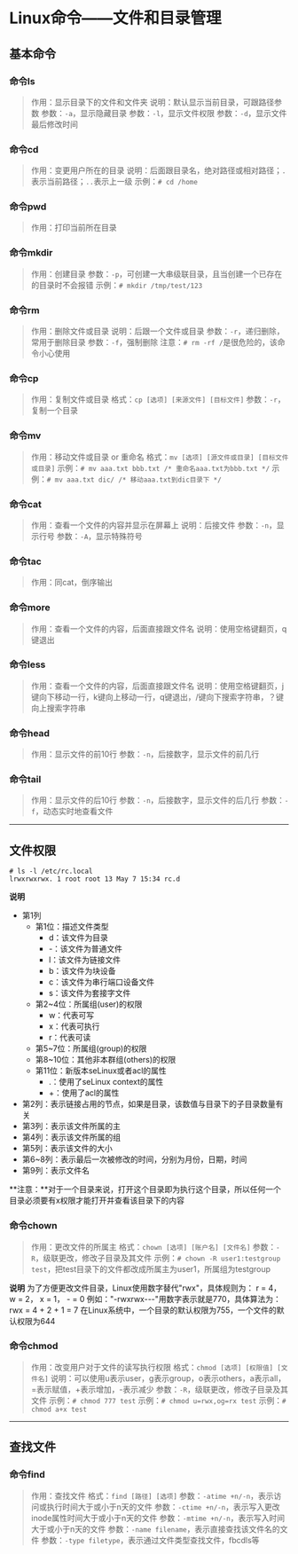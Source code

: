 # Linux命令——文件和目录管理

## 基本命令

### 命令ls

> 作用：显示目录下的文件和文件夹
> 说明：默认显示当前目录，可跟路径参数
> 参数：`-a`，显示隐藏目录
> 参数：`-l`，显示文件权限
> 参数：`-d`，显示文件最后修改时间
	

### 命令cd

> 作用：变更用户所在的目录
> 说明：后面跟目录名，绝对路径或相对路径；`.`表示当前路径；`..`表示上一级
> 示例：`# cd /home`

### 命令pwd

> 作用：打印当前所在目录

### 命令mkdir

> 作用：创建目录
> 参数：`-p`，可创建一大串级联目录，且当创建一个已存在的目录时不会报错
> 示例：`# mkdir /tmp/test/123`

### 命令rm

> 作用：删除文件或目录
> 说明：后跟一个文件或目录
> 参数：`-r`，递归删除，常用于删除目录
> 参数：`-f`，强制删除
> 注意：`# rm -rf /`是很危险的，该命令小心使用

### 命令cp

> 作用：复制文件或目录
> 格式：`cp [选项] [来源文件] [目标文件]`
> 参数：`-r`，复制一个目录

### 命令mv

> 作用：移动文件或目录 or 重命名
> 格式：`mv [选项] [源文件或目录] [目标文件或目录]`
> 示例：`# mv aaa.txt bbb.txt /* 重命名aaa.txt为bbb.txt */`
> 示例：`# mv aaa.txt dic/ /* 移动aaa.txt到dic目录下 */`

### 命令cat

> 作用：查看一个文件的内容并显示在屏幕上
> 说明：后接文件
> 参数：`-n`，显示行号
> 参数：`-A`，显示特殊符号

### 命令tac

> 作用：同cat，倒序输出

### 命令more

> 作用：查看一个文件的内容，后面直接跟文件名
> 说明：使用空格键翻页，q键退出

### 命令less

> 作用：查看一个文件的内容，后面直接跟文件名
> 说明：使用空格键翻页，j键向下移动一行，k键向上移动一行，q键退出，/键向下搜索字符串，？键向上搜索字符串

### 命令head

> 作用：显示文件的前10行
> 参数：`-n`，后接数字，显示文件的前几行

### 命令tail

> 作用：显示文件的后10行
> 参数：`-n`，后接数字，显示文件的后几行
> 参数：`-f`，动态实时地查看文件

------

## 文件权限

```
# ls -l /etc/rc.local
lrwxrwxrwx. 1 root root 13 May 7 15:34 rc.d
```

**说明**
- 第1列
	- 第1位：描述文件类型
		- d：该文件为目录
		- -：该文件为普通文件
		- l：该文件为链接文件
		- b：该文件为块设备
		- c：该文件为串行端口设备文件
		- s：该文件为套接字文件
	- 第2~4位：所属组(user)的权限
		- w：代表可写
		- x：代表可执行
		- r：代表可读
	- 第5~7位：所属组(group)的权限
	- 第8~10位：其他非本群组(others)的权限
	- 第11位：新版本seLinux或者acl的属性
		- .：使用了seLinux context的属性
		- +：使用了acl的属性
- 第2列：表示链接占用的节点，如果是目录，该数值与目录下的子目录数量有关
- 第3列：表示该文件所属的主
- 第4列：表示该文件所属的组
- 第5列：表示该文件的大小
- 第6~8列：表示最后一次被修改的时间，分别为月份，日期，时间
- 第9列：表示文件名

**注意：**对于一个目录来说，打开这个目录即为执行这个目录，所以任何一个目录必须要有x权限才能打开并查看该目录下的内容

### 命令chown

> 作用：更改文件的所属主
> 格式：`chown [选项] [账户名] [文件名]`
> 参数：`-R`，级联更改，修改子目录及其文件
> 示例：`# chown -R user1:testgroup test`，把test目录下的文件都改成所属主为user1，所属组为testgroup

**说明**
为了方便更改文件目录，Linux使用数字替代"rwx"，具体规则为：
r = 4， w = 2， x = 1， - = 0
例如："-rwxrwx---"用数字表示就是770，具体算法为：rwx = 4 + 2 + 1 = 7
在Linux系统中，一个目录的默认权限为755，一个文件的默认权限为644

### 命令chmod

> 作用：改变用户对于文件的读写执行权限
> 格式：`chmod [选项] [权限值] [文件名]`
> 说明：可以使用u表示user，g表示group，o表示others，a表示all，=表示赋值，+表示增加，-表示减少
> 参数：`-R`，级联更改，修改子目录及其文件
> 示例：`# chmod 777 test`
> 示例：`# chmod u=rwx,og=rx test`
> 示例：`# chmod a+x test` 

------

## 查找文件

### 命令find

> 作用：查找文件
> 格式：`find [路径] [选项]`
> 参数：`-atime +n/-n`，表示访问或执行时间大于或小于n天的文件
> 参数：`-ctime +n/-n`，表示写入更改inode属性时间大于或小于n天的文件
> 参数：`-mtime +n/-n`，表示写入时间大于或小于n天的文件
> 参数：`-name filename`，表示直接查找该文件名的文件
> 参数：`-type filetype`，表示通过文件类型查找文件，fbcdls等